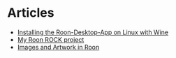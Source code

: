 # Articles

* [Installing the Roon-Desktop-App on Linux with Wine](roon-wine.md)
* [My Roon ROCK project](rock-project.md)
* [Images and Artwork in Roon](images-and-artwork.md)
